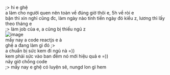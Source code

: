 ;> hi e ghệ<br>
a làm cho người quen nên toàn về đúng giờ thôi e, 5h về ròi e<br>
bận thì xin nghỉ cũng đc, làm ngày nào tính tiền ngày đó kiểu z, lương thì lấy theo tháng e<br>
;> làm job của e, a cũng bị thiếu ngủ z<br>
![image](https://github.com/user-attachments/assets/9f337954-a88d-4c1c-abfe-27264ef2579e)<br>
mấy nay a code reactjs e à<br>
ghệ a đang làm gì đó ;><br>
a chuẩn bị sức kem đi ngủ nà =))<br>
kem phải sức vào ban đêm nó mới hiệu quả e =))<br>
nãy giờ chồng code<br>
;> mấy nay e ghệ có luyện sẽ, nungd lon gì hem

